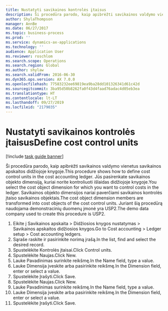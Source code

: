 ```yaml
---
title: Nustatyti savikainos kontrolės įtaisus
description: Ši procedūra parodo, kaip apibrėžti savikainos valdymo vienetus savikainos apskaitos didžiojoje knygoje.
author: ShylaThompson
manager: AnnBe
ms.date: 06/27/2017
ms.topic: business-process
ms.prod: ''
ms.service: dynamics-ax-applications
ms.technology: ''
audience: Application User
ms.reviewer: roschlom
ms.search.scope: Operations
ms.search.region: Global
ms.author: shylaw
ms.search.validFrom: 2016-06-30
ms.dyn365.ops.version: AX 7.0.0
ms.openlocfilehash: 77583232ee69819ea9ba28dd101326341d61c42d
ms.sourcegitcommit: 3ba95d50b8262fa0f43d4faad76adac4d05eb3ea
ms.translationtype: HT
ms.contentlocale: lt-LT
ms.lasthandoff: 09/27/2019
ms.locfileid: "2179035"
---
```

# <a name="define-cost-control-units"></a><span data-ttu-id="b0435-103">Nustatyti savikainos kontrolės įtaisus</span><span class="sxs-lookup"><span data-stu-id="b0435-103">Define cost control units</span></span>

[!include [task guide banner](../../includes/task-guide-banner.md)]

<span data-ttu-id="b0435-104">Ši procedūra parodo, kaip apibrėžti savikainos valdymo vienetus savikainos apskaitos didžiojoje knygoje.</span><span class="sxs-lookup"><span data-stu-id="b0435-104">This procedure shows how to define cost control units in the cost accounting ledger.</span></span> <span data-ttu-id="b0435-105">Jūs pasirenkate savikainos objekto dimensiją, kuriai norite kontroliuoti išlaidas didžiojoje knygoje.</span><span class="sxs-lookup"><span data-stu-id="b0435-105">You select the cost object dimension for which you want to control costs in the ledger.</span></span> <span data-ttu-id="b0435-106">Savikainos objekto dimensijos nariai paverčiami savikainos kontrolės įtaiso savikainos objektais.</span><span class="sxs-lookup"><span data-stu-id="b0435-106">The cost object dimension members are transformed into cost objects of the cost control units.</span></span> <span data-ttu-id="b0435-107">Juriant šią procedūrą naudojama demonstracinių duomenų įmonė yra USP2.</span><span class="sxs-lookup"><span data-stu-id="b0435-107">The demo data company used to create this procedure is USP2.</span></span>

1. <span data-ttu-id="b0435-108">Eikite į Savikainos apskaita > Didžiosios knygos nustatymas > Savikainos apskaitos didžiosios knygos.</span><span class="sxs-lookup"><span data-stu-id="b0435-108">Go to Cost accounting > Ledger setup > Cost accounting ledgers.</span></span>
2. <span data-ttu-id="b0435-109">Sąraše raskite ir pasirinkite norimą įrašą.</span><span class="sxs-lookup"><span data-stu-id="b0435-109">In the list, find and select the desired record.</span></span>
3. <span data-ttu-id="b0435-110">Spustelėkite Kontrolės įtaisai.</span><span class="sxs-lookup"><span data-stu-id="b0435-110">Click Control units.</span></span>
4. <span data-ttu-id="b0435-111">Spustelėkite Naujas.</span><span class="sxs-lookup"><span data-stu-id="b0435-111">Click New.</span></span>
5. <span data-ttu-id="b0435-112">Lauke Pavadinimas surinkite reikšmę.</span><span class="sxs-lookup"><span data-stu-id="b0435-112">In the Name field, type a value.</span></span>
6. <span data-ttu-id="b0435-113">Lauke Dimensija įveskite arba pasirinkite reikšmę.</span><span class="sxs-lookup"><span data-stu-id="b0435-113">In the Dimension field, enter or select a value.</span></span>
7. <span data-ttu-id="b0435-114">Spustelėkite Įrašyti.</span><span class="sxs-lookup"><span data-stu-id="b0435-114">Click Save.</span></span>
8. <span data-ttu-id="b0435-115">Spustelėkite Naujas.</span><span class="sxs-lookup"><span data-stu-id="b0435-115">Click New.</span></span>
9. <span data-ttu-id="b0435-116">Lauke Pavadinimas surinkite reikšmę.</span><span class="sxs-lookup"><span data-stu-id="b0435-116">In the Name field, type a value.</span></span>
10. <span data-ttu-id="b0435-117">Lauke Dimensija įveskite arba pasirinkite reikšmę.</span><span class="sxs-lookup"><span data-stu-id="b0435-117">In the Dimension field, enter or select a value.</span></span>
11. <span data-ttu-id="b0435-118">Spustelėkite Įrašyti.</span><span class="sxs-lookup"><span data-stu-id="b0435-118">Click Save.</span></span>

